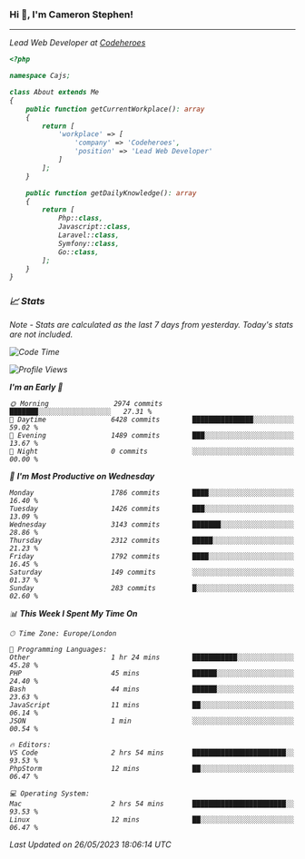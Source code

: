 ### Hi 👋, I'm Cameron Stephen!
<hr>
<p><em>Lead Web Developer at <a href="https://codeheroes.co.uk">Codeheroes</a></p>


```php
<?php

namespace Cajs;

class About extends Me
{
    public function getCurrentWorkplace(): array
    {
        return [
            'workplace' => [
                'company' => 'Codeheroes',
                'position' => 'Lead Web Developer'
            ]
        ];
    }

    public function getDailyKnowledge(): array
    {
        return [
            Php::class,
            Javascript::class,
            Laravel::class,
            Symfony::class,
            Go::class,
        ];
    }
}
```

### 📈 Stats
<p><em>Note - Stats are calculated as the last 7 days from yesterday. Today's stats are not included.</em></p>


<!--START_SECTION:waka-->
![Code Time](http://img.shields.io/badge/Code%20Time-3%2C396%20hrs%2041%20mins-blue)

![Profile Views](http://img.shields.io/badge/Profile%20Views-1-blue)

**I'm an Early 🐤** 

```text
🌞 Morning                2974 commits        ███████░░░░░░░░░░░░░░░░░░   27.31 % 
🌆 Daytime                6428 commits        ███████████████░░░░░░░░░░   59.02 % 
🌃 Evening                1489 commits        ███░░░░░░░░░░░░░░░░░░░░░░   13.67 % 
🌙 Night                  0 commits           ░░░░░░░░░░░░░░░░░░░░░░░░░   00.00 % 
```
📅 **I'm Most Productive on Wednesday** 

```text
Monday                   1786 commits        ████░░░░░░░░░░░░░░░░░░░░░   16.40 % 
Tuesday                  1426 commits        ███░░░░░░░░░░░░░░░░░░░░░░   13.09 % 
Wednesday                3143 commits        ███████░░░░░░░░░░░░░░░░░░   28.86 % 
Thursday                 2312 commits        █████░░░░░░░░░░░░░░░░░░░░   21.23 % 
Friday                   1792 commits        ████░░░░░░░░░░░░░░░░░░░░░   16.45 % 
Saturday                 149 commits         ░░░░░░░░░░░░░░░░░░░░░░░░░   01.37 % 
Sunday                   283 commits         █░░░░░░░░░░░░░░░░░░░░░░░░   02.60 % 
```


📊 **This Week I Spent My Time On** 

```text
🕑︎ Time Zone: Europe/London

💬 Programming Languages: 
Other                    1 hr 24 mins        ███████████░░░░░░░░░░░░░░   45.28 % 
PHP                      45 mins             ██████░░░░░░░░░░░░░░░░░░░   24.40 % 
Bash                     44 mins             ██████░░░░░░░░░░░░░░░░░░░   23.63 % 
JavaScript               11 mins             ██░░░░░░░░░░░░░░░░░░░░░░░   06.14 % 
JSON                     1 min               ░░░░░░░░░░░░░░░░░░░░░░░░░   00.54 % 

🔥 Editors: 
VS Code                  2 hrs 54 mins       ███████████████████████░░   93.53 % 
PhpStorm                 12 mins             ██░░░░░░░░░░░░░░░░░░░░░░░   06.47 % 

💻 Operating System: 
Mac                      2 hrs 54 mins       ███████████████████████░░   93.53 % 
Linux                    12 mins             ██░░░░░░░░░░░░░░░░░░░░░░░   06.47 % 
```


 Last Updated on 26/05/2023 18:06:14 UTC
<!--END_SECTION:waka-->
